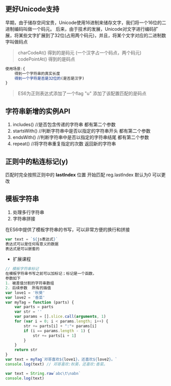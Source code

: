 ## 更好Unicode支持
早期，由于储存空间宝贵，Unicode使用16进制来储存文字，我们将一个16位的二进制编码叫做一个码元。
后来，由于技术的发展，Unicode对文字进行编码扩展，将某些文字扩展到了32位(占用两个码元)，并且，将某个文字对应的二进制数字叫做码点
> charCodeAt()     得到的是码元 (一个汉字占一个码点，两个码元)
> codePointAt()    得到的是码点  
```js
使用场景:{
    得到一个字符串的真实长度
    得到一个字符是否是32位的(是否是汉字)
}
```
> ES6为正则表达式添加了一个flag "u" 添加了该配置匹配的是码点


## 字符串新增的实例API
1. includes()   //是否包含传递的字符串               都有第二个参数  
2. startsWith() //判断字符串中是否以指定的字符串开头  都有第二个参数
3. endsWith()   //判断字符串中是否以指定的字符串结尾  都有第二个参数
4. repeat()     //将字符串重复指定的次数 返回新的字符串

## 正则中的粘连标记(y) 
匹配时完全按照正则中的 **lastIndex** 位置 开始匹配
reg.lastIndex 默认为0   可以更改

## 模板字符串
1. 处理多行字符串
2. 字符串拼接

在ES6中提供了模板字符串的书写，可以非常方便的换行和拼接
```js
var text = `${js表达式}`
表达式可以是任何有意义的数据
表达式是可以嵌套的
```

- 扩展课程
```js
// 模板字符串标记
在模板字符串书写之前可以加标记；标记是一个函数，
参数如下
1. 被差值分割的字符串数组
2. 后续参数  所有的插值
var love1 = '秋葵'
var love2 = '香菜'
var myTag = function (parts) {
    var parts = parts
    var str = ''
    var params = [].slice.call(arguments, 1)
    for (var i = 0; i < params.length; i++) {
        str += parts[i] + ":"+ params[i]
        if (i == params.length - 1) {
            str += parts[i + 1]
        }
    }
    return str
}
var text = myTag`邓哥喜欢${love1}，还喜欢${love2}。`
console.log(text) // 邓哥喜欢:秋葵，还喜欢:香菜。

var text = String.raw`abc\t\nabn`
console.log(text) 



```